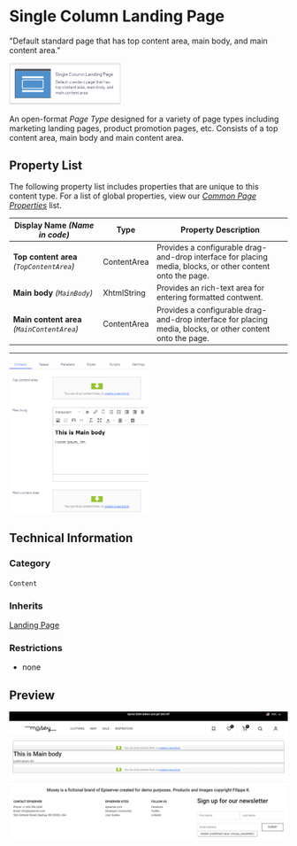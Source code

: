 # Single Column Landing Page
"Default standard page that has top content area, main body, and main content area."

<img src="../Screenshots/Single%20Column%20Landing%20Page%20-%20icon.png?raw=true" alt="Single Column Landing Page icon" width="40%" />

An open-format *Page Type* designed for a variety of page types including marketing landing pages, product promotion pages, etc. Consists of a top content area, main body and main content area.

## Property List
The following property list includes properties that are unique to this content type. For a list of global properties, view our [*Common Page  Properties*](./Common%20Page%20Properties.md) list.

Display Name *(Name in code)* | Type | Property Description
--------------|------|---------------
**Top content area** *(`TopContentArea`)* | ContentArea | Provides a configurable drag-and-drop interface for placing media, blocks, or other content onto the page.
**Main body** *(`MainBody`)* | XhtmlString | Provides an rich-text area for entering formatted contwent.
**Main content area** *(`MainContentArea`)* | ContentArea | Provides a configurable drag-and-drop interface for placing media, blocks, or other content onto the page.

** **
<img src="../Screenshots/Single%20Column%20Landing%20Page%20-%20Content%20tab.png?raw=true" alt="Preview of Single Column Landing Page" width="50%"/>

## Technical Information

### Category
`Content`

### Inherits
[Landing Page](#)

### Restrictions
* none

## Preview
<img src="../Screenshots/Single%20Column%20Landing%20Page%20-%20OPE.png?raw=true" alt="Preview of Single Column Landing Page" width="100%"/>